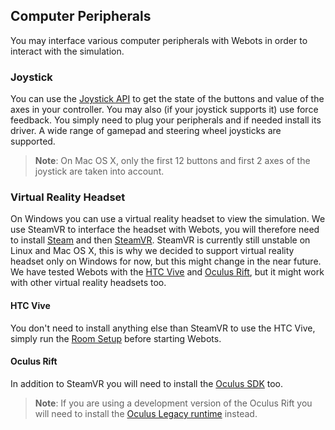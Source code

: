 ## Computer Peripherals

You may interface various computer peripherals with Webots in order to interact with the simulation.

### Joystick

You can use the [Joystick API](../reference/joystick.md) to get the state of the buttons and value of the axes in your controller.
You may also (if your joystick supports it) use force feedback.
You simply need to plug your peripherals and if needed install its driver.
A wide range of gamepad and steering wheel joysticks are supported.

> **Note**: On Mac OS X, only the first 12 buttons and first 2 axes of the joystick are taken into account.

### Virtual Reality Headset

On Windows you can use a virtual reality headset to view the simulation.
We use SteamVR to interface the headset with Webots, you will therefore need to install [Steam](http://store.steampowered.com/about/) and then [SteamVR](steam://run/250820).
SteamVR is currently still unstable on Linux and Mac OS X, this is why we decided to support virtual reality headset only on Windows for now, but this might change in the near future.
We have tested Webots with the [HTC Vive](https://www.vive.com/) and [Oculus Rift](https://www.oculus.com/), but it might work with other virtual reality headsets too.

#### HTC Vive

You don't need to install anything else than SteamVR to use the HTC Vive, simply run the [Room Setup](https://support.steampowered.com/kb_article.php?ref=2001-UXCM-4439#room-setup) before starting Webots.

#### Oculus Rift

In addition to SteamVR you will need to install the [Oculus SDK](https://developer.oculus.com/downloads/package/oculus-sdk-for-windows) too.

> **Note**: If you are using a development version of the Oculus Rift you will need to install the [Oculus Legacy runtime](https://developer.oculus.com/downloads/package/oculus-runtime-for-windows) instead.
